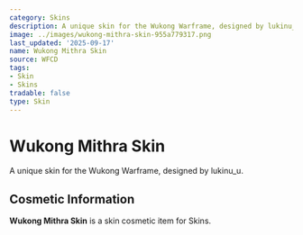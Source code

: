 ```yaml
---
category: Skins
description: A unique skin for the Wukong Warframe, designed by lukinu_u.
image: ../images/wukong-mithra-skin-955a779317.png
last_updated: '2025-09-17'
name: Wukong Mithra Skin
source: WFCD
tags:
- Skin
- Skins
tradable: false
type: Skin
---
```


# Wukong Mithra Skin

A unique skin for the Wukong Warframe, designed by lukinu_u.

## Cosmetic Information

**Wukong Mithra Skin** is a skin cosmetic item for Skins.

